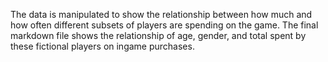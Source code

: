  
The data is manipulated to show the relationship between how much and how often different subsets of players are spending on the game. 
The final markdown file shows the relationship of age, gender, and total spent by these fictional players on ingame purchases.
